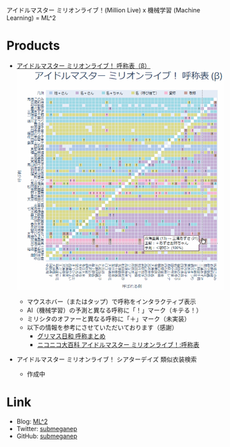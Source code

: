 アイドルマスター ミリオンライブ！(Million Live) x 機械学習 (Machine Learning) = ML^2

# Products

* [アイドルマスター ミリオンライブ！ 呼称表（β）](https://submeganep.github.io/koshou.html)
![](koshou.gif)
    * マウスホバー（またはタップ）で呼称をインタラクティブ表示
    * AI（機械学習）の予測と異なる呼称に「！」マーク（キテる！）
    * ミリシタのオファーと異なる呼称に「＋」マーク（未実装）
    * 以下の情報を参考にさせていただいております（感謝）
        * [グリマス日和 呼称まとめ](http://greemas.doorblog.jp/tag/%E5%91%BC%E7%A7%B0%E3%81%BE%E3%81%A8%E3%82%81)
        * [ニコニコ大百科 アイドルマスター ミリオンライブ！:呼称表](https://dic.nicovideo.jp/a/%E3%82%A2%E3%82%A4%E3%83%89%E3%83%AB%E3%83%9E%E3%82%B9%E3%82%BF%E3%83%BC%20%E3%83%9F%E3%83%AA%E3%82%AA%E3%83%B3%E3%83%A9%E3%82%A4%E3%83%96%21%3A%E5%91%BC%E7%A7%B0%E8%A1%A8)

* アイドルマスター ミリオンライブ！ シアターデイズ 類似衣装検索
    * 作成中

# Link

* Blog: [ML^2](https://submeganep.hatenablog.com/)
* Twitter: [submeganep](https://twitter.com/submeganep)
* GitHub: [submeganep](https://github.com/submeganep)
